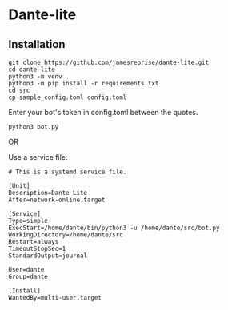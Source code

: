 # Dante-lite
## Installation
```
git clone https://github.com/jamesreprise/dante-lite.git
cd dante-lite
python3 -m venv .
python3 -m pip install -r requirements.txt
cd src
cp sample_config.toml config.toml
```

Enter your bot's token in config.toml between the quotes.

```
python3 bot.py
```

OR

Use a service file:
```
# This is a systemd service file.

[Unit]
Description=Dante Lite
After=network-online.target

[Service]
Type=simple
ExecStart=/home/dante/bin/python3 -u /home/dante/src/bot.py
WorkingDirectory=/home/dante/src
Restart=always
TimeoutStopSec=1
StandardOutput=journal

User=dante
Group=dante

[Install]
WantedBy=multi-user.target
```
